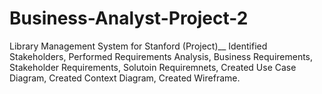 # Business-Analyst-Project-2
Library Management System for Stanford (Project)__
Identified Stakeholders, Performed Requirements Analysis, Business Requirements, Stakeholder Requirements, Solutoin Requiremnets, Created Use Case Diagram, Created Context Diagram, Created Wireframe.
